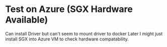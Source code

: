 # Test on Azure (SGX Hardware Available)

Can install Driver but can't seem to mount driver to docker
Later I might just install SGX into Azure VM to check hardware compatability.

